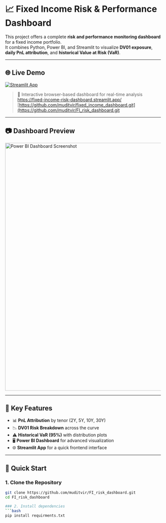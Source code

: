 # 📈 Fixed Income Risk & Performance Dashboard

This project offers a complete **risk and performance monitoring dashboard** for a fixed income portfolio.  
It combines Python, Power BI, and Streamlit to visualize **DV01 exposure**, **daily PnL attribution**, and **historical Value at Risk (VaR)**.

---

## 🌐 Live Demo

[![Streamlit App](https://img.shields.io/badge/Launch%20Streamlit%20App-orange?logo=streamlit&logoColor=white)]([https://fixed-income-dashboard.streamlit.app](https://fixed-income-risk-dashboard.streamlit.app/))
> 🔎 Interactive browser-based dashboard for real-time analysis
> https://fixed-income-risk-dashboard.streamlit.app/  
[https://github.com/muditvir/fixed_income_dashboard.git](https://github.com/muditvir/FI_risk_dashboard.git


---

## 📷 Dashboard Preview

<img src="assets/dashboard.png" alt="Power BI Dashboard Screenshot" width="800"/>

---

## 🧩 Key Features

- 📊 **PnL Attribution** by tenor (2Y, 5Y, 10Y, 30Y)
- 📉 **DV01 Risk Breakdown** across the curve
- ⚠️ **Historical VaR (95%)** with distribution plots
- 🖥️ **Power BI Dashboard** for advanced visualization
- 🌐 **Streamlit App** for a quick frontend interface

---

## 🚀 Quick Start

### 1. Clone the Repository

```bash
git clone https://github.com/muditvir/FI_risk_dashboard.git
cd FI_risk_dashboard

### 2. Install dependencies
```bash
pip install requirments.txt
